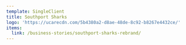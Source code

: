 ```yaml
---
template: SingleClient
title: Southport Sharks
logo: 'https://ucarecdn.com/5b4380a2-d8ae-48de-8c92-b8267e4432ce/'
items:
  link: /business-stories/southport-sharks-rebrand/
---
```

